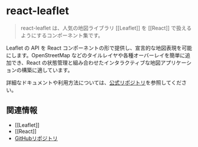 # react-leaflet

> react-leaflet は、人気の地図ライブラリ [[Leaflet]] を [[React]] で扱えるようにするコンポーネント集です。

Leaflet の API を React コンポーネントの形で提供し、宣言的な地図表現を可能にします。OpenStreetMap などのタイルレイヤや各種オーバーレイを簡単に追加でき、React の状態管理と組み合わせたインタラクティブな地図アプリケーションの構築に適しています。

詳細なドキュメントや利用方法については、[公式リポジトリ](https://github.com/PaulLeCam/react-leaflet)を参照してください。

## 関連情報

-   [[Leaflet]]
-   [[React]]
-   [GitHubリポジトリ](https://github.com/PaulLeCam/react-leaflet)
